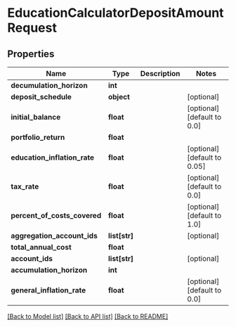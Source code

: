 # EducationCalculatorDepositAmountRequest

## Properties
Name | Type | Description | Notes
------------ | ------------- | ------------- | -------------
**decumulation_horizon** | **int** |  | 
**deposit_schedule** | **object** |  | [optional] 
**initial_balance** | **float** |  | [optional] [default to 0.0]
**portfolio_return** | **float** |  | 
**education_inflation_rate** | **float** |  | [optional] [default to 0.05]
**tax_rate** | **float** |  | [optional] [default to 0.0]
**percent_of_costs_covered** | **float** |  | [optional] [default to 1.0]
**aggregation_account_ids** | **list[str]** |  | [optional] 
**total_annual_cost** | **float** |  | 
**account_ids** | **list[str]** |  | [optional] 
**accumulation_horizon** | **int** |  | 
**general_inflation_rate** | **float** |  | [optional] [default to 0.0]

[[Back to Model list]](../README.md#documentation-for-models) [[Back to API list]](../README.md#documentation-for-api-endpoints) [[Back to README]](../README.md)


